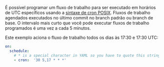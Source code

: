 É possível programar um fluxo de trabalho para ser executado em horários de UTC específicos usando a [sintaxe de cron POSIX](https://pubs.opengroup.org/onlinepubs/9699919799/utilities/crontab.html#tag_20_25_07). Fluxos de trabalho agendados executados no último commit no branch padrão ou branch de base. O intervalo mais curto que você pode executar fluxos de trabalho programados é uma vez a cada 5 minutos.

Este exemplo aciona o fluxo de trabalho todos os dias às 17:30 e 17:30 UTC:

```yaml
on:
  schedule:
    # * is a special character in YAML so you have to quote this string
    - cron:  '30 5,17 * * *'

```
